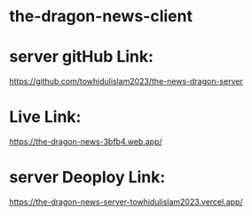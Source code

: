 # the-dragon-news-client

# server gitHub Link: 
https://github.com/towhidulislam2023/the-news-dragon-server 

# Live Link: 
https://the-dragon-news-3bfb4.web.app/ 

# server Deoploy Link: 
https://the-dragon-news-server-towhidulislam2023.vercel.app/